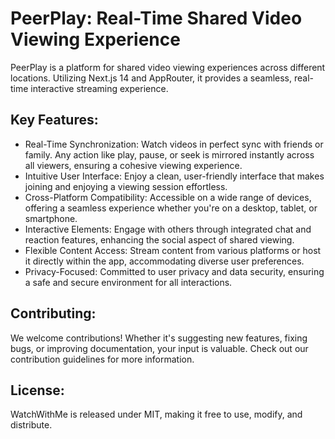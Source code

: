 # PeerPlay: Real-Time Shared Video Viewing Experience

PeerPlay is a platform for shared video viewing experiences across different locations. Utilizing Next.js 14 and AppRouter, it provides a seamless, real-time interactive streaming experience.


## Key Features:

- Real-Time Synchronization: Watch videos in perfect sync with friends or family. Any action like play, pause, or seek is mirrored instantly across all viewers, ensuring a cohesive viewing experience.
- Intuitive User Interface: Enjoy a clean, user-friendly interface that makes joining and enjoying a viewing session effortless.
- Cross-Platform Compatibility: Accessible on a wide range of devices, offering a seamless experience whether you're on a desktop, tablet, or smartphone.
- Interactive Elements: Engage with others through integrated chat and reaction features, enhancing the social aspect of shared viewing.
- Flexible Content Access: Stream content from various platforms or host it  directly within the app, accommodating diverse user preferences.
- Privacy-Focused: Committed to user privacy and data security, ensuring a safe and secure environment for all interactions.

## Contributing:
We welcome contributions! Whether it's suggesting new features, fixing bugs, or improving documentation, your input is valuable. Check out our contribution guidelines for more information.

## License:
WatchWithMe is released under MIT, making it free to use, modify, and distribute.

